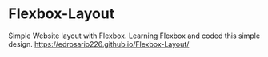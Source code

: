 # Flexbox-Layout
Simple Website layout with Flexbox.  Learning Flexbox and coded this simple design.
 https://edrosario226.github.io/Flexbox-Layout/
